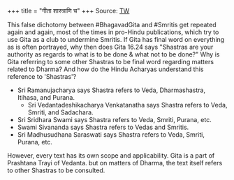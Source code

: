 +++
title = "गीता शास्त्राणि च"
+++
Source: [TW](https://twitter.com/nkgrock/status/1637124183510622213)

This false dichotomy between #BhagavadGita and #Smritis get repeated again and again, most of the times in pro-Hindu publications, which try to use Gita as a club to undermine Smritis. If Gita has final word on everything as is often portrayed, why then does Gita 16.24 says "Shastras are your authority as regards to what is to be done & what not to be done?" Why is Gita referring to some other Shastras to be final word regarding matters related to Dharma? And how do the Hindu Acharyas understand this reference to 'Shastras'?

- Sri Ramanujacharya says Shastra refers to Veda, Dharmashastra, Itihasa, and Purana.
  - Sri Vedantadeshikacharya Venkatanatha says Shastra refers to Veda, Smriti, and Sadachara.
- Sri Sridhara Swami says Shastra refers to Veda, Smriti, Purana, etc.
- Swami Sivananda says Shastra refers to Vedas and Smritis.
- Sri Madhusudhana Saraswati says Shastra refers to Veda, Smriti, Purana, etc.

However, every text has its own scope and applicability. Gita is a part of Prashtana Trayi of Vedanta. but on matters of Dharma, the text itself refers to other Shastras to be consulted.
